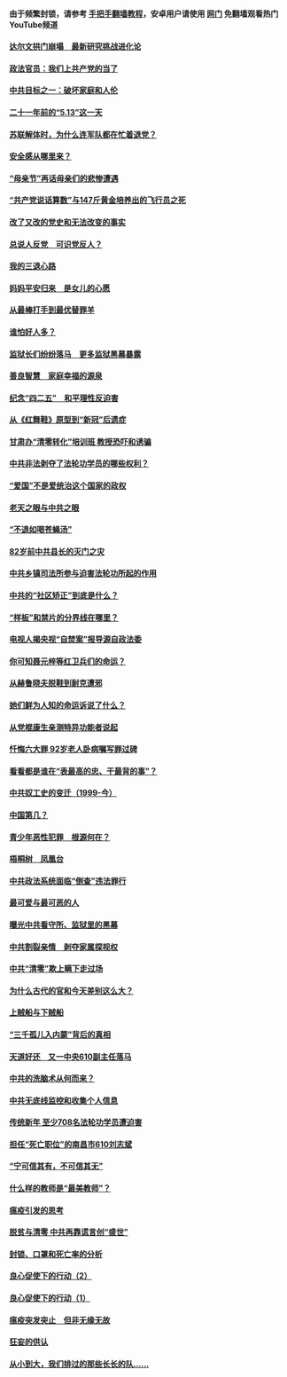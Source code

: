 #### 由于频繁封锁，请参考 [手把手翻墙教程](https://github.com/gfw-breaker/guides/wiki/)，安卓用户请使用 [网门](https://github.com/gfw-breaker/nogfw/blob/master/dl.md?t=06010801) 免翻墙观看热门YouTube频道 

#### [达尔文拱门崩塌　最新研究挑战进化论](../pages/19/426009.md?t=06010801) 

#### [政法官员：我们上共产党的当了](../pages/19/425351.md?t=06010801) 

#### [中共目标之一：破坏家庭和人伦](../pages/19/424454.md?t=06010801) 

#### [二十一年前的“5.13”这一天](../pages/19/424814.md?t=06010801) 

#### [苏联解体时，为什么连军队都在忙着退党？](../pages/19/424335.md?t=06010801) 

#### [安全感从哪里来？](../pages/19/424336.md?t=06010801) 

#### [“母亲节”再话母亲们的悲惨遭遇](../pages/19/424234.md?t=06010801) 

#### [“共产党说话算数”与147斤黄金培养出的飞行员之死](../pages/19/424115.md?t=06010801) 

#### [改了又改的党史和无法改变的事实](../pages/19/424037.md?t=06010801) 

#### [总说人反党　可识党反人？](../pages/19/423820.md?t=06010801) 

#### [我的三退心路](../pages/19/423876.md?t=06010801) 

#### [妈妈平安归来　是女儿的心愿](../pages/19/423947.md?t=06010801) 

#### [从最棒打手到最优替罪羊](../pages/19/423819.md?t=06010801) 

#### [谁怕好人多？](../pages/19/423774.md?t=06010801) 

#### [监狱长们纷纷落马　更多监狱黑幕暴露](../pages/19/423787.md?t=06010801) 

#### [善良智慧　家庭幸福的源泉](../pages/19/423632.md?t=06010801) 

#### [纪念“四二五”　和平理性反迫害](../pages/19/423660.md?t=06010801) 

#### [从《红舞鞋》原型到“新冠”后遗症](../pages/19/423509.md?t=06010801) 

#### [甘肃办“清零转化”培训班 教授恐吓和诱骗](../pages/19/423498.md?t=06010801) 

#### [中共非法剥夺了法轮功学员的哪些权利？](../pages/19/423392.md?t=06010801) 

#### [“爱国”不是爱统治这个国家的政权](../pages/19/423029.md?t=06010801) 

#### [老天之眼与中共之眼](../pages/19/423378.md?t=06010801) 

#### [“不退如喝苍蝇汤”](../pages/19/423287.md?t=06010801) 

#### [82岁前中共县长的灭门之灾](../pages/19/423055.md?t=06010801) 

#### [中共乡镇司法所参与迫害法轮功所起的作用](../pages/19/423064.md?t=06010801) 

#### [中共的“社区矫正”到底是什么？](../pages/19/422870.md?t=06010801) 

#### [“样板”和禁片的分界线在哪里？](../pages/19/422704.md?t=06010801) 

#### [电视人揭央视“自焚案”报导源自政法委](../pages/19/422770.md?t=06010801) 

#### [你可知聂元梓等红卫兵们的命运？](../pages/19/422848.md?t=06010801) 

#### [从赫鲁晓夫脱鞋到耐克遭邪](../pages/19/422826.md?t=06010801) 

#### [她们鲜为人知的命运诉说了什么？](../pages/19/422754.md?t=06010801) 

#### [从党棍康生亲测特异功能者说起](../pages/19/422657.md?t=06010801) 

#### [忏悔六大罪 92岁老人卧病嘱写罪过碑](../pages/19/422750.md?t=06010801) 

#### [看看都是谁在“表最高的忠、干最背的事”？](../pages/19/422703.md?t=06010801) 

#### [中共奴工史的变迁（1999-今）](../pages/19/422656.md?t=06010801) 

#### [中国第几？](../pages/19/422496.md?t=06010801) 

#### [青少年恶性犯罪　根源何在？](../pages/19/422449.md?t=06010801) 

#### [梧桐树　凤凰台](../pages/19/422442.md?t=06010801) 

#### [中共政法系统面临“倒查”违法罪行](../pages/19/422497.md?t=06010801) 

#### [最可爱与最可恶的人](../pages/19/422448.md?t=06010801) 

#### [曝光中共看守所、监狱里的黑幕](../pages/19/422390.md?t=06010801) 

#### [中共割裂亲情　剥夺家属探视权](../pages/19/422364.md?t=06010801) 

#### [中共“清零”欺上瞒下走过场](../pages/19/422306.md?t=06010801) 

#### [为什么古代的官和今天差别这么大？](../pages/19/422228.md?t=06010801) 

#### [上贼船与下贼船](../pages/19/422276.md?t=06010801) 

#### [“三千孤儿入内蒙”背后的真相](../pages/19/422229.md?t=06010801) 

#### [天道好还　又一中央610副主任落马](../pages/19/422155.md?t=06010801) 

#### [中共的洗脑术从何而来？](../pages/19/422154.md?t=06010801) 

#### [中共无底线监控和收集个人信息](../pages/19/422039.md?t=06010801) 

#### [传统新年 至少708名法轮功学员遭迫害](../pages/19/421946.md?t=06010801) 

#### [担任“死亡职位”的南昌市610刘志斌](../pages/19/421957.md?t=06010801) 

#### [“宁可信其有，不可信其无”](../pages/19/421691.md?t=06010801) 

#### [什么样的教师是“最美教师”？](../pages/19/421755.md?t=06010801) 

#### [瘟疫引发的思考](../pages/19/421594.md?t=06010801) 

#### [脱贫与清零 中共再靠谎言创“盛世”](../pages/19/421590.md?t=06010801) 

#### [封锁、口罩和死亡率的分析](../pages/19/421495.md?t=06010801) 

#### [良心促使下的行动（2）](../pages/19/421361.md?t=06010801) 

#### [良心促使下的行动（1）](../pages/19/421302.md?t=06010801) 

#### [瘟疫突发突止　但非无缘无故](../pages/19/421281.md?t=06010801) 

#### [狂妄的供认](../pages/19/421199.md?t=06010801) 

#### [从小到大，我们排过的那些长长的队……](../pages/19/421243.md?t=06010801) 

